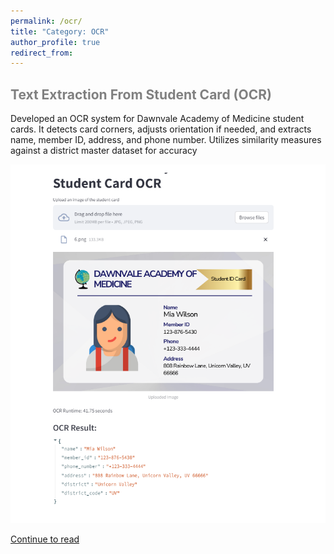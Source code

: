 ```yaml
---
permalink: /ocr/
title: "Category: OCR"
author_profile: true
redirect_from: 
---
```


## <span style="color:grey">Text Extraction From Student Card (OCR) </span>
Developed an OCR system for Dawnvale Academy of Medicine student cards. It detects card corners, adjusts orientation if needed, and extracts name, member ID, address, and phone number. Utilizes similarity measures against a district master dataset for accuracy

![OCR](/images/ocr_streamlit.png)

[Continue to read](../portfolio/info_ocr_for_student_card/) 